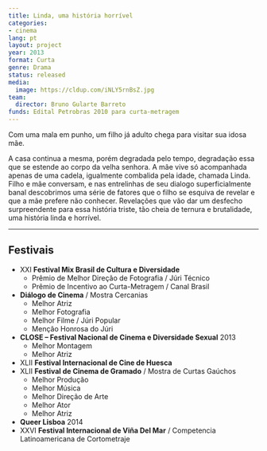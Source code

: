 ```yaml
---
title: Linda, uma história horrível
categories:
- cinema
lang: pt
layout: project
year: 2013
format: Curta
genre: Drama
status: released
media:
  image: https://cldup.com/iNLY5rnBsZ.jpg
team:
  director: Bruno Gularte Barreto
funds: Edital Petrobras 2010 para curta-metragem
---
```


Com uma mala em punho, um filho já adulto chega para visitar sua idosa mãe.

A casa continua a mesma, porém degradada pelo tempo, degradação essa que se estende ao corpo da velha senhora. A mãe vive só acompanhada apenas de uma cadela, igualmente combalida pela idade, chamada Linda. Filho e mãe conversam, e nas entrelinhas de seu dialogo superficialmente banal descobrimos uma série de fatores que o filho se esquiva de revelar e que a mãe prefere não conhecer. Revelações que vão dar um desfecho surpreendente para essa história triste, tão cheia de ternura e brutalidade, uma história linda e horrível.

---

## Festivais

* XXI **Festival Mix Brasil de Cultura e Diversidade**
  * Prêmio de Melhor Direção de Fotografia / Júri Técnico
  * Prêmio de Incentivo ao Curta-Metragem / Canal Brasil
* **Diálogo de Cinema** / Mostra Cercanias
  * Melhor Atriz
  * Melhor Fotografia
  * Melhor Filme / Júri Popular
  * Menção Honrosa do Júri
* **CLOSE – Festival Nacional de Cinema e Diversidade Sexual** 2013
  * Melhor Montagem
  * Melhor Atriz
* XLII **Festival Internacional de Cine de Huesca**
* XLII **Festival de Cinema de Gramado** / Mostra de Curtas Gaúchos
  * Melhor Produção
  * Melhor Música
  * Melhor Direção de Arte
  * Melhor Ator
  * Melhor Atriz
* **Queer Lisboa** 2014
* XXVI **Festival Internacional de Viña Del Mar** / Competencia Latinoamericana de Cortometraje
